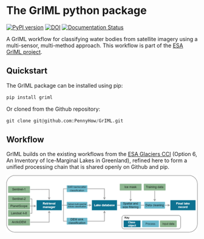 # The GrIML python package

[![PyPI version](https://badge.fury.io/py/griml.svg)](https://badge.fury.io/py/griml) [![DOI](https://zenodo.org/badge/444752900.svg)](https://zenodo.org/badge/latestdoi/444752900) [![Documentation Status](https://readthedocs.org/projects/griml/badge/?version=latest)](https://griml.readthedocs.io/en/latest/?badge=latest) 

A GrIML workflow for classifying water bodies from satellite imagery using a multi-sensor, multi-method approach. This workflow is part of the <a href="https://eo4society.esa.int/projects/griml/">ESA GrIML project</a>.


## Quickstart

The GrIML package can be installed using pip: 

```python
pip install griml
```
Or cloned from the Github repository: 

```python
git clone git@github.com:PennyHow/GrIML.git
```


## Workflow

GrIML builds on the existing workflows from the <a href="https://catalogue.ceda.ac.uk/uuid/7ea7540135f441369716ef867d217519">ESA Glaciers CCI</a> (Option 6, An Inventory of Ice-Marginal Lakes in Greenland), refined here to form a unified processing chain that is shared openly on Github and pip.

<img src="https://github.com/PennyHow/pennyhow.github.io/blob/master/assets/images/griml_workflow.png?raw=true" alt="The proposed GrIML workflow." width="1500" align="aligncenter">

